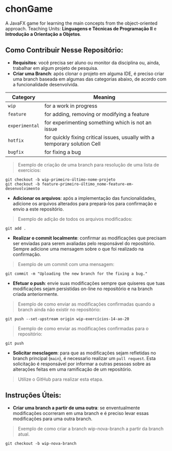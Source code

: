 # chonGame
A JavaFX game for learning the main concepts from the object-oriented approach.
Teaching Units: <strong>Linguagens e Técnicas de Programação II</strong> e <strong>Introdução a Orientação a Objetos</Strong>.

## Como Contribuir Nesse Repositório:

- **Requisitos**: você precisa ser aluno ou monitor da disciplina ou, ainda, trabalhar em algum projeto de pesquisa.
- **Criar uma Branch**: após clonar o projeto em alguma IDE, é preciso criar uma branch baseada em algumas das categorias abaixo, de acordo com a funcionalidade desenvolvida.

| Category        | Meaning                                                                     |
| --------------- | --------------------------------------------------------------------------- |
| `wip`           | for a work in progress                                                      |
| `feature`       | for adding, removing or modifying a feature                                 |
| `experimental`  | for experimenting something which is not an issue                           |
| `hotfix`        | for quickly fixing critical issues, usually with a temporary solution Cell  |
| `bugfix`        | for fixing a bug                                                            |

> Exemplo de criação de uma branch para resolução de uma lista de exercícios:
  ```
  git checkout -b wip-primeiro-último-nome-projeto
  git checkout -b feature-primeiro-último_nome-feature-em-desenvolvimento
  ```

- **Adicionar os arquivos**: após a implementação das funcionalidades, adicione os arquivos alterados para prepará-los para confirmação e envio a este repositório.
> Exemplo de adição de todos os arquivos modificados:
  ```
  git add .
  ```

- **Realizar o commit localmente**: confirmar as modificações que precisam ser enviadas para serem avaliadas pelo responsável do repositório. Sempre adicione uma mensagem sobre o que foi realizado na confirmação.  
> Exemplo de um commit com uma mensagem:
  ```
  git commit -m "Uploading the new branch for the fixing a bug."
  ```

- **Efetuar o push**: envie suas modificações sempre que quiseres que tuas modificações sejam persistidas on-line no repositório e na branch criada anteriormente.
> Exemplo de como enviar as modificações confirmadas quando a branch ainda não existir no repositório:
  ```
  git push --set-upstream origin wip-exercícios-14-ao-20
  ```

> Exemplo de como enviar as modificações confirmadas para o repositório:
  ```
  git push
  ```

- **Solicitar mesclagem**: para que as modificações sejam refletidas no branch principal (`main`), é necessaŕio realizar um `pull request`. Esta solicitação é responsável por informar a outras pessoas sobre as alterações feitas em uma ramificação de um repositório. 
> Utilize o GitHub para realizar esta etapa.

## Instruções Úteis:

- **Criar uma branch a partir de uma outra**: se enventualmente modificações ocorreram em uma branch e é preciso levar essas modificações para uma outra branch.
> Exemplo de como criar a branch wip-nova-branch a partir da branch atual.
```
git checkout -b wip-nova-branch
```

